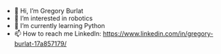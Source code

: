 - 👋 Hi, I’m Gregory Burlat
- 👀 I’m interested in robotics
- 🌱 I’m currently learning Python
- 📫 How to reach me LinkedIn: https://www.linkedin.com/in/gregory-burlat-17a857179/

<!---
GBurlat/GBurlat is a ✨ special ✨ repository because its `README.md` (this file) appears on your GitHub profile.
You can click the Preview link to take a look at your changes.
--->
